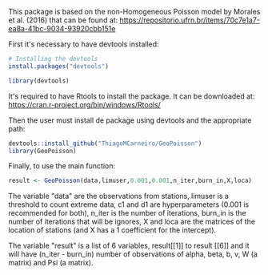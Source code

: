 This package is based on the non-Homogeneous Poisson model by Morales et al. (2016) that can be found at: https://repositorio.ufrn.br/items/70c7e1a7-ea8a-41bc-9034-93920cbb151e

First it's necessary to have devtools installed:

```r
# Installing the devtools
install.packages("devtools")

library(devtools)
```
It's required to have Rtools to install the package. It can be downloaded at: https://cran.r-project.org/bin/windows/Rtools/

Then the user must install de package using devtools and the appropriate path:

```r
devtools::install_github("ThiagoMCarneiro/GeoPoisson")
library(GeoPoisson)
```

Finally, to use the main function:

```r
result <- GeoPoisson(data,limuser,0.001,0.001,n_iter,burn_in,X,loca)

```
The variable "data" are the observations from stations, limuser is a threshold to count extreme data, c1 and d1 are hyperparameters (0.001 is recommended for both), n_iter is the number of iterations, burn_in is the number of iterations that will be ignores, X and loca are the matrices of the location of stations (and X has a 1 coefficient for the intercept).

The variable "result" is a list of 6 variables, result[[1]] to result [[6]] and it will have (n_iter - burn_in) number of observations of alpha, beta, b, v, W (a matrix) and Psi (a matrix).
